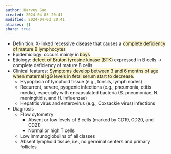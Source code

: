 ```yaml
---
author: Harvey Guo
created: 2024-04-03 20:41
modified: 2024-04-03 20:41
aliases: []
share: true
---
```

- Definition: X-linked recessive disease that causes a <span style="background:rgba(240, 200, 0, 0.2)">complete deficiency of mature B lymphocytes</span>
- Epidemiology: occurs mainly in <span style="background:rgba(240, 200, 0, 0.2)">boys</span>
- Etiology: <span style="background:rgba(240, 200, 0, 0.2)">defect of Bruton tyrosine kinase (BTK)</span> expressed in B cells → complete deficiency of mature B cells
- Clinical features: <span style="background:rgba(240, 200, 0, 0.2)">Symptoms develop between 3 and 6 months of age when maternal IgG levels in fetal serum start to decrease.</span>
	- Hypoplasia of lymphoid tissue (e.g., tonsils, lymph nodes)
	- Recurrent, severe, pyogenic infections (e.g., pneumonia, otitis media), especially with encapsulated bacteria (S. pneumoniae, N. meningitidis, and H. influenzae)
	- Hepatitis virus and enterovirus (e.g., Coxsackie virus) infections
- Diagnosis
	- Flow cytometry
		- Absent or low levels of B cells (marked by CD19, CD20, and CD21) 
		- Normal or high T cells
	- Low immunoglobulins of all classes
	- Absent lymphoid tissue, i.e., no germinal centers and primary follicles